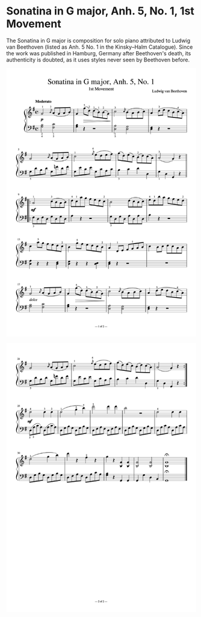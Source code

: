 # Sonatina in G major, Anh. 5, No. 1, 1st Movement

The Sonatina in G major is composition for solo piano attributed to Ludwig van Beethoven (listed as Anh. 5 No. 1 in the Kinsky–Halm Catalogue). Since the work was published in Hamburg, Germany after Beethoven's death, its authenticity is doubted, as it uses styles never seen by Beethoven before.

![p1](./Sonatina_in_G_major,_Anh._5,_No._1-1.png)

![p2](./Sonatina_in_G_major,_Anh._5,_No._1-2.png)

